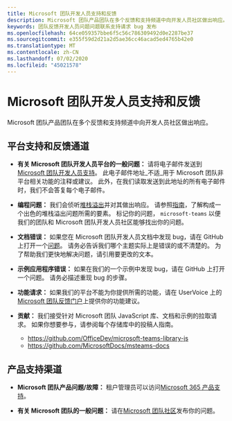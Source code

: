 ```yaml
---
title: Microsoft 团队开发人员支持和反馈
description: Microsoft 团队产品团队在多个反馈和支持频道中向开发人员社区做出响应。
keywords: 团队反馈开发人员问题问题联系支持请求 bug 发布
ms.openlocfilehash: 64ce059357bbe6f5c56c786309492d0e2287be37
ms.sourcegitcommit: e355f59d2d21a2d5ae36cc46acad5ed4765b42e0
ms.translationtype: MT
ms.contentlocale: zh-CN
ms.lasthandoff: 07/02/2020
ms.locfileid: "45021578"
---
```

# <a name="microsoft-teams-developer-support-and-feedback"></a>Microsoft 团队开发人员支持和反馈

Microsoft 团队产品团队在多个反馈和支持频道中向开发人员社区做出响应。

## <a name="platform-support-and-feedback-channels"></a>平台支持和反馈通道

- **有关 Microsoft 团队开发人员平台的一般问题：** 请将电子邮件发送到[Microsoft 团队开发人员支持](mailto:microsoftteamsdev@microsoft.com)。 此电子邮件地址_不适_用于 Microsoft 团队非平台相关功能的注释或建议。 此外，在我们读取发送到此地址的所有电子邮件时，我们不会答复每个电子邮件。

- **编程问题：** 我们会侦听[堆栈溢出](http://stackoverflow.com/questions/tagged/microsoft-teams)并对其做出响应。 请参照[指南](http://stackoverflow.com/tour)，了解构成一个出色的堆栈溢出问题所需的要素。 标记你的问题， `microsoft-teams` 以便我们的团队和 Microsoft 团队开发人员社区能够找出你的问题。

- **文档错误：** 如果您在 Microsoft 团队开发人员文档中发现 bug，请在 GitHub 上打开一个[问题](https://github.com/MicrosoftDocs/msteams-docs/issues)。 请务必告诉我们哪个主题实际上是错误的或不清楚的。 为了帮助我们更快地解决问题，请引用要更改的文本。

- **示例应用程序错误：** 如果在我们的一个示例中发现 bug，请在 GitHub 上打开一个问题。 请务必描述重现 bug 的步骤。

- **功能请求：** 如果我们的平台不能为你提供所需的功能，请在 UserVoice 上的[Microsoft 团队反馈门户](https://aka.ms/microsoftteamsplatformsuggestions)上提供你的功能建议。

- **贡献：** 我们接受针对 Microsoft 团队 JavaScript 库、文档和示例的拉取请求。 如果你想要参与，请参阅每个存储库中的投稿人指南。

  * https://github.com/OfficeDev/microsoft-teams-library-js
  * https://github.com/MicrosoftDocs/msteams-docs

## <a name="product-support-channels"></a>产品支持渠道
- **Microsoft 团队产品问题/故障：** 租户管理员可以访问[Microsoft 365 产品支持](https://docs.microsoft.com/microsoft-365/admin/contact-support-for-business-products?view=o365-worldwide&tabs=online)。

- **有关 Microsoft 团队的一般问题：** 请在[Microsoft 团队社区](https://answers.microsoft.com/en-us/msteams/forum)发布你的问题。
